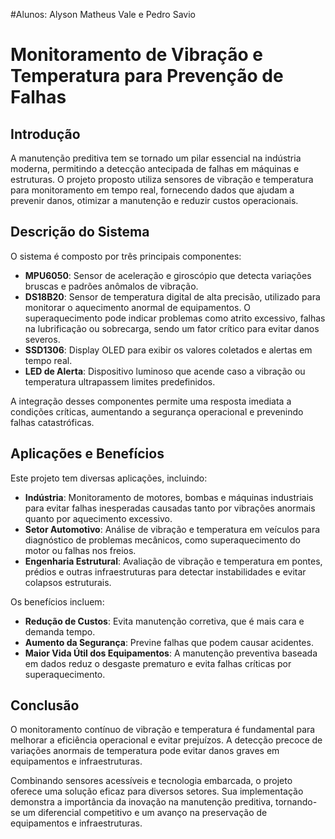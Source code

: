 #Alunos: Alyson Matheus Vale e Pedro Savio

# Monitoramento de Vibração e Temperatura para Prevenção de Falhas

## Introdução  

A manutenção preditiva tem se tornado um pilar essencial na indústria moderna, permitindo a detecção antecipada de falhas em máquinas e estruturas. O projeto proposto utiliza sensores de vibração e temperatura para monitoramento em tempo real, fornecendo dados que ajudam a prevenir danos, otimizar a manutenção e reduzir custos operacionais.

## Descrição do Sistema  

O sistema é composto por três principais componentes:

- **MPU6050**: Sensor de aceleração e giroscópio que detecta variações bruscas e padrões anômalos de vibração.  
- **DS18B20**: Sensor de temperatura digital de alta precisão, utilizado para monitorar o aquecimento anormal de equipamentos. O superaquecimento pode indicar problemas como atrito excessivo, falhas na lubrificação ou sobrecarga, sendo um fator crítico para evitar danos severos.  
- **SSD1306**: Display OLED para exibir os valores coletados e alertas em tempo real.  
- **LED de Alerta**: Dispositivo luminoso que acende caso a vibração ou temperatura ultrapassem limites predefinidos.  

A integração desses componentes permite uma resposta imediata a condições críticas, aumentando a segurança operacional e prevenindo falhas catastróficas.

## Aplicações e Benefícios  

Este projeto tem diversas aplicações, incluindo:

- **Indústria**: Monitoramento de motores, bombas e máquinas industriais para evitar falhas inesperadas causadas tanto por vibrações anormais quanto por aquecimento excessivo.  
- **Setor Automotivo**: Análise de vibração e temperatura em veículos para diagnóstico de problemas mecânicos, como superaquecimento do motor ou falhas nos freios.  
- **Engenharia Estrutural**: Avaliação de vibração e temperatura em pontes, prédios e outras infraestruturas para detectar instabilidades e evitar colapsos estruturais.  

Os benefícios incluem:

- **Redução de Custos**: Evita manutenção corretiva, que é mais cara e demanda tempo.  
- **Aumento da Segurança**: Previne falhas que podem causar acidentes.  
- **Maior Vida Útil dos Equipamentos**: A manutenção preventiva baseada em dados reduz o desgaste prematuro e evita falhas críticas por superaquecimento.  

## Conclusão  

O monitoramento contínuo de vibração e temperatura é fundamental para melhorar a eficiência operacional e evitar prejuízos. A detecção precoce de variações anormais de temperatura pode evitar danos graves em equipamentos e infraestruturas.  

Combinando sensores acessíveis e tecnologia embarcada, o projeto oferece uma solução eficaz para diversos setores. Sua implementação demonstra a importância da inovação na manutenção preditiva, tornando-se um diferencial competitivo e um avanço na preservação de equipamentos e infraestruturas.
